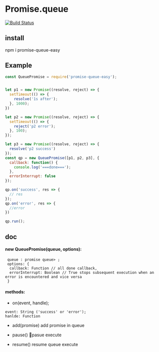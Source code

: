 # Promise.queue

[![Build Status](https://travis-ci.org/kokokele/promise.queue.svg?branch=master)](https://travis-ci.org/kokokele/promise.queue.svg?branch=master)

## install
npm i promise-queue-easy


## Example

```js
const QueuePromise = require('promise-queue-easy');


let p1 = new Promise((resolve, reject) => {
  setTimeout(() => {
    resolve('1s after');
  }, 1000);
})

let p2 = new Promise((resolve, reject) => {
  setTimeout(() => {
    reject('p2 error');
  }, 100);
});

let p3 = new Promise((resolve, reject) => {
  resolve('p2 success')
});
const qp = new QueuePromise([p1, p2, p3], {
  callback: function() {
    console.log('===done===');
  },
  errorInterrupt: false
});

qp.on('success', res => {
  // res
});
qp.on('error', res => {
  //error
})

qp.run();
```

## doc

####  new QueuePromise(queue, options):
```
 queue : promise queue> ;
 options: {
  callback: Function // all done callback,
  errorInterrupt: Boolean // True stops subsequent execution when an error is encountered and vice versa
 }
```

#### methods:

- on(event, handle);
```
event: String ('success' or 'error');
hanlde: Function
```

- add(promise) 
add promise in queue

- pause()
pasue execute

- resume()
resume queue execute





